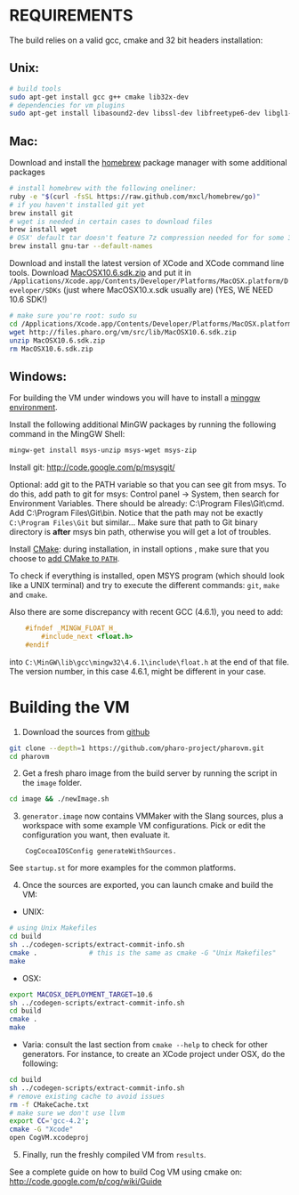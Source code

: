 REQUIREMENTS
============

The build relies on a valid gcc, cmake and 32 bit headers installation:

Unix:
-----
```bash    
# build tools
sudo apt-get install gcc g++ cmake lib32x-dev
# dependencies for vm plugins
sudo apt-get install libasound2-dev libssl-dev libfreetype6-dev libgl1-mesa-dev
```

Mac:
-----
Download and install the [homebrew](http://brew.sh/) package manager with some additional packages
```bash
# install homebrew with the following oneliner:
ruby -e "$(curl -fsSL https://raw.github.com/mxcl/homebrew/go)"
# if you haven't installed git yet
brew install git
# wget is needed in certain cases to download files
brew install wget
# OSX' default tar doesn't feature 7z compression needed for for some 3rd party libs
brew install gnu-tar --default-names
```

Download and install the latest version of XCode and XCode command line tools.
Download [MacOSX10.6.sdk.zip](http://files.pharo.org/vm/src/lib/MacOSX10.6.sdk.zip) and put it in
`/Applications/Xcode.app/Contents/Developer/Platforms/MacOSX.platform/Developer/SDKs` (just where MacOSX10.x.sdk usually are)
(YES, WE NEED 10.6 SDK!) 
```bash	  
# make sure you're root: sudo su
cd /Applications/Xcode.app/Contents/Developer/Platforms/MacOSX.platform/Developer/SDKs
wget http://files.pharo.org/vm/src/lib/MacOSX10.6.sdk.zip
unzip MacOSX10.6.sdk.zip
rm MacOSX10.6.sdk.zip
```

Windows:
---------
For building the VM under windows you will have to install a [minggw environment](http://sourceforge.net/projects/mingw/files/Automated%20MinGW%20Installer/mingw-get-inst/).

Install the following additional MinGW packages by running the following command in the MingGW Shell:
```bash
mingw-get install msys-unzip msys-wget msys-zip
```
Install git: <http://code.google.com/p/msysgit/>

Optional: add git to the PATH variable so that you can see git from msys. To do this, add path to git for msys: Control panel -> System, then search for Environment Variables. There should be already: C:\Program Files\Git\cmd. Add C:\Program Files\Git\bin. Notice that the path may not be exactly `C:\Program Files\Git` but similar…
Make sure that path to Git binary directory is **after** msys bin path, otherwise you will get a lot of troubles.

Install [CMake](http://www.cmake.org/): during installation, in install options , make sure that you choose to [add CMake to `PATH`](http://www.google.com/search?q=windows+add+PATH&btnI).

To check if everything is installed, open MSYS program (which should look like a UNIX terminal) and try to execute the different commands: `git`, `make` and `cmake`.

Also there are some discrepancy with recent GCC (4.6.1), you need to add:
```C
	#ifndef _MINGW_FLOAT_H_
		#include_next <float.h>
	#endif
```
into `C:\MinGW\lib\gcc\mingw32\4.6.1\include\float.h` at the end of that file.
The version number, in this case 4.6.1, might be different in your case.


Building the VM
================

1. Download the sources from [github](https://github.com/pharo-project/pharovm)
```bash
git clone --depth=1 https://github.com/pharo-project/pharovm.git
cd pharovm
```

2. Get a fresh pharo image from the build server by running the script in the `image` folder.
```bash
cd image && ./newImage.sh
```

3. `generator.image` now contains VMMaker with the Slang sources, plus a workspace with some
example VM configurations.
Pick or edit the configuration you want, then evaluate it.
```Smalltalk
	CogCocoaIOSConfig generateWithSources.
```
See `startup.st` for more examples for the common platforms.


4. Once the sources are exported, you can launch cmake and build the VM:
  - UNIX:
```bash
# using Unix Makefiles
cd build
sh ../codegen-scripts/extract-commit-info.sh
cmake .             # this is the same as cmake -G "Unix Makefiles"
make
```

  - OSX:
```bash
export MACOSX_DEPLOYMENT_TARGET=10.6
sh ../codegen-scripts/extract-commit-info.sh
cd build
cmake .
make
```

  - Varia: consult the last section from `cmake --help` to check for other
generators. For instance, to create an XCode project under OSX, do the following:
```bash
cd build
sh ../codegen-scripts/extract-commit-info.sh
# remove existing cache to avoid issues
rm -f CMakeCache.txt
# make sure we don't use llvm
export CC='gcc-4.2';
cmake -G "Xcode"
open CogVM.xcodeproj
```

5. Finally, run the freshly compiled VM from `results`.

See a complete guide on how to build Cog VM using cmake on:
http://code.google.com/p/cog/wiki/Guide